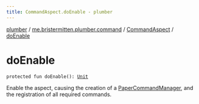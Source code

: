 ```yaml
---
title: CommandAspect.doEnable - plumber
---
```


[plumber](../../index.html) / [me.bristermitten.plumber.command](../index.html) / [CommandAspect](index.html) / [doEnable](./do-enable.html)

# doEnable

`protected fun doEnable(): `[`Unit`](https://kotlinlang.org/api/latest/jvm/stdlib/kotlin/-unit/index.html)

Enable the aspect, causing the creation of a [PaperCommandManager](https://aikar.github.io/commands/acf-core/co/aikar/commands/PaperCommandManager.html),
and the registration of all required commands.

